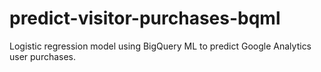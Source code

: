 # predict-visitor-purchases-bqml
Logistic regression model using BigQuery ML to predict Google Analytics user purchases.
